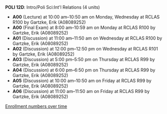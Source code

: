 **POLI 12D**: Intro/Poli Sci:Int'l Relations (4 units)

- **A00** (Lecture) at 10:00 am–10:50 am on Monday, Wednesday at RCLAS R100 by Gartzke, Erik (A08089252)
- **A00** (Final Exam) at 8:00 am–10:59 am on Monday at RCLAS R100 by Gartzke, Erik (A08089252)
- **A01** (Discussion) at 11:00 am–11:50 am on Wednesday at RCLAS R100 by Gartzke, Erik (A08089252)
- **A02** (Discussion) at 12:00 pm–12:50 pm on Wednesday at RCLAS R101 by Gartzke, Erik (A08089252)
- **A03** (Discussion) at 5:00 pm–5:50 pm on Thursday at RCLAS R99 by Gartzke, Erik (A08089252)
- **A04** (Discussion) at 6:00 pm–6:50 pm on Thursday at RCLAS R99 by Gartzke, Erik (A08089252)
- **A05** (Discussion) at 10:00 am–10:50 am on Friday at RCLAS R99 by Gartzke, Erik (A08089252)
- **A06** (Discussion) at 11:00 am–11:50 am on Friday at RCLAS R99 by Gartzke, Erik (A08089252)

[Enrollment numbers over time](./POLI12D.tsv)

